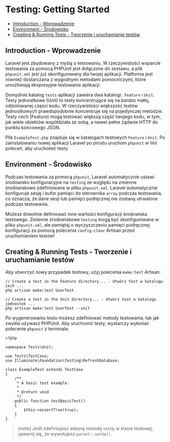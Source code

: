 # Testing: Getting Started

- [Introduction - Wprowadzenie](#introduction)
- [Environment - Środowisko](#environment)
- [Creating & Running Tests - Tworzenie i uruchamianie testów](#creating-and-running-tests)

<a name="introduction"></a>
## Introduction - Wprowadzenie

Laravel jest zbudowany z myślą o testowaniu. W rzeczywistości wsparcie testowania za pomocą PHPUnit jest dołączone do zestawu, a plik `phpunit.xml` jest już skonfigurowany dla twojej aplikacji. Platforma jest również dostarczana z wygodnymi metodami pomocniczymi, które umożliwiają ekspresyjne testowanie aplikacji.

Domyślnie katalog `tests` aplikacji zawiera dwa katalogi:` Feature` i `Unit`. Testy jednostkowe (Unit) to testy koncentrujące się na bardzo małej, odizolowanej części kodu. W rzeczywistości większość testów jednostkowych prawdopodobnie koncentruje się na pojedynczej metodzie. Testy cech (Feature) mogą testować większą część twojego kodu, w tym, jak wiele obiektów współdziała ze sobą, a nawet pełne żądanie HTTP do punktu końcowego JSON.

Plik `ExampleTest.php` znajduje się w katalogach testowych `Feature` i `Unit`. Po zainstalowaniu nowej aplikacji Laravel po prostu uruchom `phpunit` w linii poleceń, aby uruchomić testy.

<a name="environment"></a>
## Environment - Środowisko

Podczas testowania za pomocą `phpunit`, Laravel automatycznie ustawi środowisko konfiguracyjne na `testing` ze względu na zmienne środowiskowe zdefiniowane w pliku `phpunit.xml`. Laravel automatycznie konfiguruje sesję i bufor pamięci do sterownika `array` podczas testowania, co oznacza, że dane sesji lub pamięci podręcznej nie zostaną utrwalone podczas testowania.

Możesz dowolnie definiować inne wartości konfiguracji środowiska testowego. Zmienne środowiskowe `testing` mogą być skonfigurowane w pliku `phpunit.xml`, ale pamiętaj o wyczyszczeniu pamięci podręcznej konfiguracji za pomocą polecenia `config:clear` Artisan przed uruchomieniem testów!

<a name="creating-and-running-tests"></a>
## Creating & Running Tests - Tworzenie i uruchamianie testów

Aby utworzyć nowy przypadek testowy, użyj polecenia `make:test` Artisan:

    // Create a test in the Feature directory... - Utwórz test w katalogu cech ...
    php artisan make:test UserTest

    // Create a test in the Unit directory... - Utwórz test w katalogu jednostek ...
    php artisan make:test UserTest --unit

Po wygenerowaniu testu możesz zdefiniować metody testowania, tak jak zwykle używasz PHPUnit. Aby uruchomić testy, wystarczy wykonać polecenie `phpunit` z terminala:

    <?php

    namespace Tests\Unit;

    use Tests\TestCase;
    use Illuminate\Foundation\Testing\RefreshDatabase;

    class ExampleTest extends TestCase
    {
        /**
         * A basic test example.
         *
         * @return void
         */
        public function testBasicTest()
        {
            $this->assertTrue(true);
        }
    }

> {note} Jeśli zdefiniujesz własną metodę `setUp` w klasie testowej, upewnij się, że wywołujesz `parent::setUp()`.
